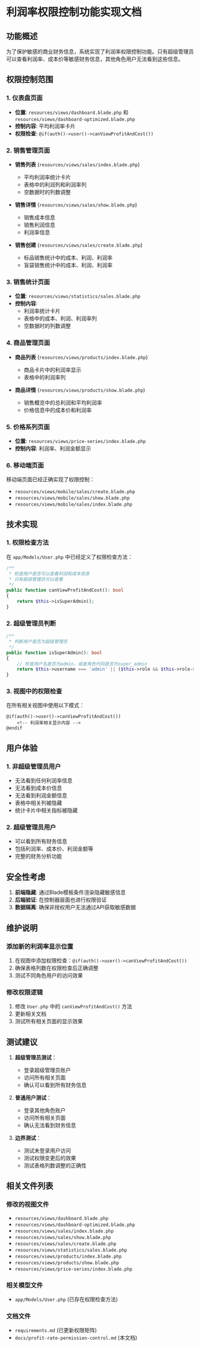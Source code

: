 # 利润率权限控制功能实现文档

## 功能概述

为了保护敏感的商业财务信息，系统实现了利润率权限控制功能。只有超级管理员可以查看利润率、成本价等敏感财务信息，其他角色用户无法看到这些信息。

## 权限控制范围

### 1. 仪表盘页面
- **位置**: `resources/views/dashboard.blade.php` 和 `resources/views/dashboard-optimized.blade.php`
- **控制内容**: 平均利润率卡片
- **权限检查**: `@if(auth()->user()->canViewProfitAndCost())`

### 2. 销售管理页面
- **销售列表** (`resources/views/sales/index.blade.php`)
  - 平均利润率统计卡片
  - 表格中的利润列和利润率列
  - 空数据时的列数调整

- **销售详情** (`resources/views/sales/show.blade.php`)
  - 销售成本信息
  - 销售利润信息
  - 利润率信息

- **销售创建** (`resources/views/sales/create.blade.php`)
  - 标品销售统计中的成本、利润、利润率
  - 盲袋销售统计中的成本、利润、利润率

### 3. 销售统计页面
- **位置**: `resources/views/statistics/sales.blade.php`
- **控制内容**: 
  - 利润率统计卡片
  - 表格中的成本、利润、利润率列
  - 空数据时的列数调整

### 4. 商品管理页面
- **商品列表** (`resources/views/products/index.blade.php`)
  - 商品卡片中的利润率显示
  - 表格中的利润率列

- **商品详情** (`resources/views/products/show.blade.php`)
  - 销售概览中的总利润和平均利润率
  - 价格信息中的成本价和利润率

### 5. 价格系列页面
- **位置**: `resources/views/price-series/index.blade.php`
- **控制内容**: 利润率、利润金额显示

### 6. 移动端页面
移动端页面已经正确实现了权限控制：
- `resources/views/mobile/sales/create.blade.php`
- `resources/views/mobile/sales/show.blade.php`
- `resources/views/mobile/sales/index.blade.php`

## 技术实现

### 1. 权限检查方法
在 `app/Models/User.php` 中已经定义了权限检查方法：

```php
/**
 * 检查用户是否可以查看利润和成本信息
 * 只有超级管理员可以查看
 */
public function canViewProfitAndCost(): bool
{
    return $this->isSuperAdmin();
}
```

### 2. 超级管理员判断
```php
/**
 * 判断用户是否为超级管理员
 */
public function isSuperAdmin(): bool
{
    // 检查用户名是否为admin，或者角色代码是否为super_admin
    return $this->username === 'admin' || ($this->role && $this->role->code === 'super_admin');
}
```

### 3. 视图中的权限检查
在所有相关视图中使用以下模式：

```blade
@if(auth()->user()->canViewProfitAndCost())
    <!-- 利润率相关显示内容 -->
@endif
```

## 用户体验

### 1. 非超级管理员用户
- 无法看到任何利润率信息
- 无法看到成本价信息
- 无法看到利润金额信息
- 表格中相关列被隐藏
- 统计卡片中相关指标被隐藏

### 2. 超级管理员用户
- 可以看到所有财务信息
- 包括利润率、成本价、利润金额等
- 完整的财务分析功能

## 安全性考虑

1. **前端隐藏**: 通过Blade模板条件渲染隐藏敏感信息
2. **后端验证**: 在控制器层面也进行权限验证
3. **数据隔离**: 确保非授权用户无法通过API获取敏感数据

## 维护说明

### 添加新的利润率显示位置
1. 在视图中添加权限检查：`@if(auth()->user()->canViewProfitAndCost())`
2. 确保表格列数在权限检查后正确调整
3. 测试不同角色用户的访问效果

### 修改权限逻辑
1. 修改 `User.php` 中的 `canViewProfitAndCost()` 方法
2. 更新相关文档
3. 测试所有相关页面的显示效果

## 测试建议

1. **超级管理员测试**：
   - 登录超级管理员账户
   - 访问所有相关页面
   - 确认可以看到所有财务信息

2. **普通用户测试**：
   - 登录其他角色账户
   - 访问所有相关页面
   - 确认无法看到财务信息

3. **边界测试**：
   - 测试未登录用户访问
   - 测试权限变更后的效果
   - 测试表格列数调整的正确性

## 相关文件列表

### 修改的视图文件
- `resources/views/dashboard.blade.php`
- `resources/views/dashboard-optimized.blade.php`
- `resources/views/sales/index.blade.php`
- `resources/views/sales/show.blade.php`
- `resources/views/sales/create.blade.php`
- `resources/views/statistics/sales.blade.php`
- `resources/views/products/index.blade.php`
- `resources/views/products/show.blade.php`
- `resources/views/price-series/index.blade.php`

### 相关模型文件
- `app/Models/User.php` (已存在权限检查方法)

### 文档文件
- `requirements.md` (已更新权限矩阵)
- `docs/profit-rate-permission-control.md` (本文档) 
